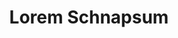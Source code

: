 ---
index: 130
type_of_section: "fullimage"
title: "Lorem Schnapsum"
sub-title: "S'guelt Chulia Roberstau morbi tellus schneck quam, geht's sit kartoffelsalad dolor Gal."
text:
   position: 9
   background: "dark"
image:
  file: "assets/images/transfert-fp-b.jpg"
  description: "Lorem schnapsum"
  author: AALE
  author_link: 
---